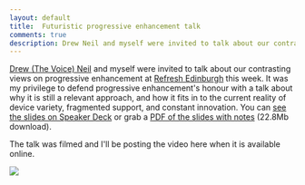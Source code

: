 ```yaml
---
layout: default
title:  Futuristic progressive enhancement talk
comments: true
description: Drew Neil and myself were invited to talk about our contrasting views on progressive enhancement at Refresh Edinburgh this week. Here are the slides from my talk.
---
```


[Drew (The Voice) Neil](http://drewneil.com/) and myself were invited to talk about our contrasting views on progressive enhancement at [Refresh Edinburgh](http://refreshedinburgh.org/) this week. It was my privilege to defend progressive enhancement's honour with a talk about why it is still a relevant approach, and how it fits in to the current reality of device variety, fragmented support, and constant innovation. You can [see the slides on Speaker Deck](http://speakerdeck.com/u/froots/p/futuristic-progressive-enhancement) or grab a [PDF of the slides with notes](http://dl.dropbox.com/u/6983841/futuristic-progressive-enhancement.pdf) (22.8Mb download).

The talk was filmed and I'll be posting the video here when it is available online.

<a href="http://speakerdeck.com/u/froots/p/futuristic-progressive-enhancement" rel="external"><img src="http://images.tinnedfruit.com/blog/20120203/futuristic-progressive-enhancement.jpg"></a>